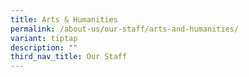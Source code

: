 ```yaml
---
title: Arts & Humanities
permalink: /about-us/our-staff/arts-and-humanities/
variant: tiptap
description: ""
third_nav_title: Our Staff
---
```

<p></p>